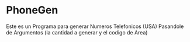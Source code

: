 # PhoneGen
Este es un Programa para generar Numeros Telefonicos (USA) Pasandole de Argumentos (la cantidad a generar y el codigo de Area)
